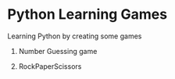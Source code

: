 # Python Learning Games

Learning Python by creating some games

1. Number Guessing game

2. RockPaperScissors